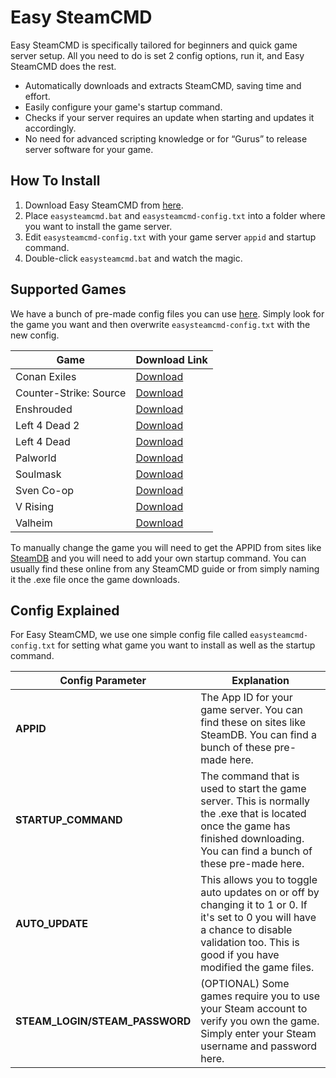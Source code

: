 # Easy SteamCMD

Easy SteamCMD is specifically tailored for beginners and quick game server setup. All you need to do is set 2 config options, run it, and Easy SteamCMD does the rest.

- Automatically downloads and extracts SteamCMD, saving time and effort.
- Easily configure your game's startup command.
- Checks if your server requires an update when starting and updates it accordingly.
- No need for advanced scripting knowledge or for “Gurus” to release server software for your game.

## How To Install

1. Download Easy SteamCMD from [here](https://github.com/ghostcap-gaming/easy-steamcmd/archive/refs/heads/main.zip).
2. Place `easysteamcmd.bat` and `easysteamcmd-config.txt` into a folder where you want to install the game server.
3. Edit `easysteamcmd-config.txt` with your game server `appid` and startup command.
4. Double-click `easysteamcmd.bat` and watch the magic.

## Supported Games
We have a bunch of pre-made config files you can use [here](https://github.com/ghostcap-gaming/easy-steamcmd/tree/main/game-configs). Simply look for the game you want and then overwrite `easysteamcmd-config.txt` with the new config. 

| Game                | Download Link         |
|---------------------|-----------------------|
| Conan Exiles        | [Download](https://github.com/ghostcap-gaming/easy-steamcmd/blob/main/game-configs/conan-exiles/)         |
| Counter-Strike: Source | [Download](https://github.com/ghostcap-gaming/easy-steamcmd/tree/main/game-configs/counter-strike-source)         |
| Enshrouded          | [Download](https://github.com/ghostcap-gaming/easy-steamcmd/tree/main/game-configs/enshrouded)         |
| Left 4 Dead 2       | [Download](https://github.com/ghostcap-gaming/easy-steamcmd/tree/main/game-configs/left-4-dead-2)         |
| Left 4 Dead         | [Download](https://github.com/ghostcap-gaming/easy-steamcmd/tree/main/game-configs/left-4-dead)         |
| Palworld            | [Download](https://github.com/ghostcap-gaming/easy-steamcmd/tree/main/game-configs/palworld)         |
| Soulmask            | [Download](https://github.com/ghostcap-gaming/easy-steamcmd/tree/main/game-configs/soulmask)         |
| Sven Co-op          | [Download](https://github.com/ghostcap-gaming/easy-steamcmd/tree/main/game-configs/sven-co-op)         |
| V Rising            | [Download](https://github.com/ghostcap-gaming/easy-steamcmd/tree/main/game-configs/v-rising)         |
| Valheim             | [Download](https://github.com/ghostcap-gaming/easy-steamcmd/tree/main/game-configs/valheim)         |

To manually change the game you will need to get the APPID from sites like [SteamDB](https://steamdb.info/) and you will need to add your own startup command. You can usually find these online from any SteamCMD guide or from simply naming it the .exe file once the game downloads.

## Config Explained

For Easy SteamCMD, we use one simple config file called `easysteamcmd-config.txt` for setting what game you want to install as well as the startup command.

| Config Parameter    | Explanation                                                                                           |
|---------------------|-------------------------------------------------------------------------------------------------------|
| **APPID**           | The App ID for your game server. You can find these on sites like SteamDB. You can find a bunch of these pre-made here. |
| **STARTUP_COMMAND** | The command that is used to start the game server. This is normally the .exe that is located once the game has finished downloading. You can find a bunch of these pre-made here. |
| **AUTO_UPDATE**     | This allows you to toggle auto updates on or off by changing it to 1 or 0. If it's set to 0 you will have a chance to disable validation too. This is good if you have modified the game files. |
| **STEAM_LOGIN/STEAM_PASSWORD** | (OPTIONAL) Some games require you to use your Steam account to verify you own the game. Simply enter your Steam username and password here. |

